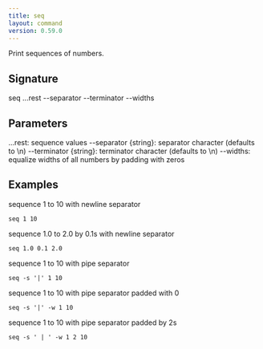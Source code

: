```yaml
---
title: seq
layout: command
version: 0.59.0
---
```


Print sequences of numbers.

## Signature

seq ...rest --separator --terminator --widths

## Parameters

  ...rest: sequence values
  --separator {string}: separator character (defaults to \n)
  --terminator {string}: terminator character (defaults to \n)
  --widths: equalize widths of all numbers by padding with zeros

## Examples

sequence 1 to 10 with newline separator
```shell
seq 1 10
```

sequence 1.0 to 2.0 by 0.1s with newline separator
```shell
seq 1.0 0.1 2.0
```

sequence 1 to 10 with pipe separator
```shell
seq -s '|' 1 10
```

sequence 1 to 10 with pipe separator padded with 0
```shell
seq -s '|' -w 1 10
```

sequence 1 to 10 with pipe separator padded by 2s
```shell
seq -s ' | ' -w 1 2 10
```

